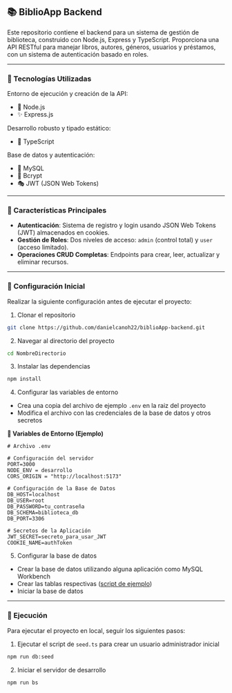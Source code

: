 ## 📚 BiblioApp Backend

Este repositorio contiene el backend para un sistema de gestión de biblioteca, construido con Node.js, Express y TypeScript. Proporciona una API RESTful para manejar libros, autores, géneros, usuarios y préstamos, con un sistema de autenticación basado en roles.

---

### 🚀 Tecnologías Utilizadas

Entorno de ejecución y creación de la API:

- 💚 Node.js
- ✨ Express.js

Desarrollo robusto y tipado estático:

- 🔰 TypeScript

Base de datos y autenticación:

- 🔵 MySQL
- 🔑 Bcrypt
- 🎭 JWT (JSON Web Tokens)

---

### 🚀 Características Principales

- **Autenticación**: Sistema de registro y login usando JSON Web Tokens (JWT) almacenados en cookies.
- **Gestión de Roles**: Dos niveles de acceso: `admin` (control total) y `user` (acceso limitado).
- **Operaciones CRUD Completas**: Endpoints para crear, leer, actualizar y eliminar recursos.

---

### 🚀 Configuración Inicial

Realizar la siguiente configuración antes de ejecutar el proyecto:

1. Clonar el repositorio

```bash
git clone https://github.com/danielcanoh22/biblioApp-backend.git
```

2. Navegar al directorio del proyecto

```bash
cd NombreDirectorio
```

3. Instalar las dependencias

```bash
npm install
```

4. Configurar las variables de entorno

- Crea una copia del archivo de ejemplo `.env` en la raiz del proyecto
- Modifica el archivo con las credenciales de la base de datos y otros secretos

**🔧 Variables de Entorno (Ejemplo)**

```env
# Archivo .env

# Configuración del servidor
PORT=3000
NODE_ENV = desarrollo
CORS_ORIGIN = "http://localhost:5173"

# Configuración de la Base de Datos
DB_HOST=localhost
DB_USER=root
DB_PASSWORD=tu_contraseña
DB_SCHEMA=biblioteca_db
DB_PORT=3306

# Secretos de la Aplicación
JWT_SECRET=secreto_para_usar_JWT
COOKIE_NAME=authToken
```

5. Configurar la base de datos

- Crear la base de datos utilizando alguna aplicación como MySQL Workbench
- Crear las tablas respectivas ([script de ejemplo](https://drive.google.com/file/d/1-g_b4RBf5-_hIr8GCfoV98jns1lAizIm/view?usp=sharing))
- Iniciar la base de datos

---

### 🚀 Ejecución

Para ejecutar el proyecto en local, seguir los siguientes pasos:

1. Ejecutar el script de `seed.ts` para crear un usuario administrador inicial

```bash
npm run db:seed
```

2. Iniciar el servidor de desarrollo

```bash
npm run bs
```
